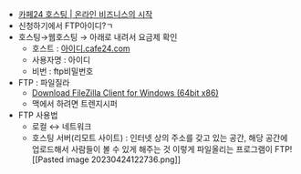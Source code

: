 

- [카페24 호스팅 | 온라인 비즈니스의 시작](https://hosting.cafe24.com/)
- 신청하기에서 FTP아이디?ㄱ
- 호스팅→웹호스팅 → 아래로 내려서 요금제 확인
	- 호스트 : [아이디.cafe24.com](http://xn--2z1bz02a9sb.cafe24.com)
	- 사용자명 : 아이디
	- 비번 : ftp비밀번호
- FTP : 파일질라
	- [Download FileZilla Client for Windows (64bit x86)](https://filezilla-project.org/download.php?type=client#close)
	- 맥에서 하려면 트렌지시퍼
- FTP 사용법
	- 로컬 ↔ 네트워크
	- 호스팅 서버(리모트 사이트) : 인터넷 상의 주소를 갖고 있는 공간, 해당 공간에 업로드해서 사람들이 볼 수 있게 해주는 것 이렇게 파일올리는 프로그램이 FTP![[Pasted image 20230424122736.png]]